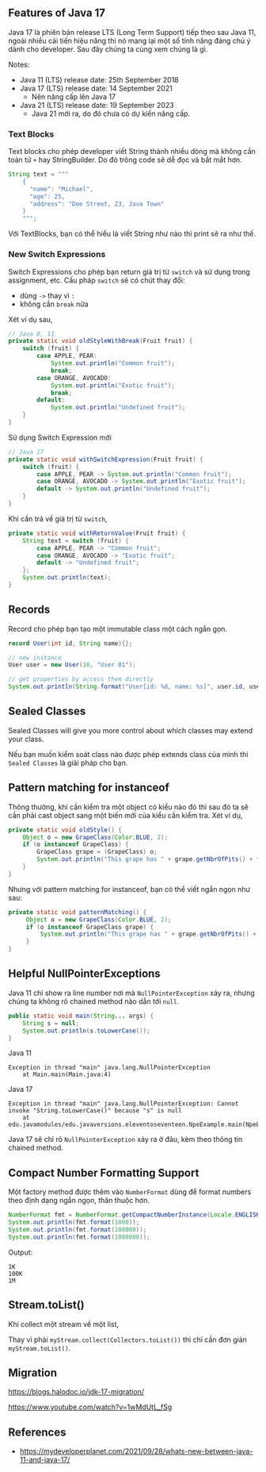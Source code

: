 ## Features of Java 17

Java 17 là phiên bản release LTS (Long Term Support) tiếp theo sau Java 11, ngoài nhiều cải tiến hiệu năng thì nó mang lại một số tính năng đáng chú ý dành cho developer. Sau đây chúng ta cùng xem chúng là gì.

Notes:
* Java 11 (LTS) release date: 25th September 2018
* Java 17 (LTS) release date: 14 September 2021
  * Nên nâng cấp lên Java 17
* Java 21 (LTS) release date: 19 September 2023
  * Java 21 mới ra, do đó chưa có dự kiến nâng cấp.

### Text Blocks

Text blocks cho phép developer viết String thành nhiều dòng mà không cần toán tử `+` hay StringBuilder. Do đó trông code sẽ dễ đọc và bắt mắt hơn.

```Java
String text = """
    {
      "name": "Michael",
      "age": 25,
      "address": "Doe Street, 23, Java Town"
    }
    """;
```

Với TextBlocks, bạn có thể hiểu là viết String như nào thì print sẽ ra như thế.

### New Switch Expressions

Switch Expressions cho phép bạn return giá trị từ `switch` và sử dụng trong assignment, etc. Cấu pháp `switch` sẽ có chút thay đổi:
* dùng `->` thay vì `:`
* không cần `break` nữa

Xét ví dụ sau,

```Java
// Java 8, 11
private static void oldStyleWithBreak(Fruit fruit) {
    switch (fruit) {
        case APPLE, PEAR:
            System.out.println("Common fruit");
            break;
        case ORANGE, AVOCADO:
            System.out.println("Exotic fruit");
            break;
        default:
            System.out.println("Undefined fruit");
    }
}
```

Sử dụng Switch Expression mới

```Java
// Java 17
private static void withSwitchExpression(Fruit fruit) {
    switch (fruit) {
        case APPLE, PEAR -> System.out.println("Common fruit");
        case ORANGE, AVOCADO -> System.out.println("Exotic fruit");
        default -> System.out.println("Undefined fruit");
    }
}
```

Khi cần trả về giá trị từ `switch`,

```Java
private static void withReturnValue(Fruit fruit) {
    String text = switch (fruit) {
        case APPLE, PEAR -> "Common fruit";
        case ORANGE, AVOCADO -> "Exotic fruit";
        default -> "Undefined fruit";
    };
    System.out.println(text);
}
```

## Records

Record cho phép bạn tạo một immutable class một cách ngắn gọn.

```Java
record User(int id, String name){};

// new instance
User user = new User(10, "User 01");

// get properties by access them directly
System.out.println(String.format("User[id: %d, name: %s]", user.id, user.name));
```

##  Sealed Classes

Sealed Classes will give you more control about which classes may extend your class.

Nếu bạn muốn kiểm soát class nào được phép extends class của mình thì `Sealed Classes` là giải pháp cho bạn.

## Pattern matching for instanceof

Thông thường, khi cần kiểm tra một object có kiểu nào đó thì sau đó ta sẽ cần phải cast object sang một biến mới của kiểu cần kiểm tra. Xét ví dụ,

```Java
private static void oldStyle() {
    Object o = new GrapeClass(Color.BLUE, 2);
    if (o instanceof GrapeClass) {
        GrapeClass grape = (GrapeClass) o;
        System.out.println("This grape has " + grape.getNbrOfPits() + " pits.");
    }
}
```

Nhưng với pattern matching for instanceof, bạn có thể viết ngắn ngọn như sau:

```Java
private static void patternMatching() {
     Object o = new GrapeClass(Color.BLUE, 2);
     if (o instanceof GrapeClass grape) {
         System.out.println("This grape has " + grape.getNbrOfPits() + " pits.");
     }
}
```

## Helpful NullPointerExceptions

Java 11 chỉ show ra line number nơi mà `NullPointerException` xảy ra, nhưng chúng ta không rõ chained method nào dẫn tới `null`. 

```Java
public static void main(String... args) {
    String s = null;
    System.out.println(s.toLowerCase());
}
```

Java 11

```
Exception in thread "main" java.lang.NullPointerException
	at Main.main(Main.java:4)
```

Java 17

```
Exception in thread "main" java.lang.NullPointerException: Cannot invoke "String.toLowerCase()" because "s" is null
	at edu.javamodules/edu.javaversions.eleventoseventeen.NpeExample.main(NpeExample.java:7)
```

Java 17 sẽ chỉ rõ `NullPointerException` xảy ra ở đâu, kèm theo thông tin chained method.

## Compact Number Formatting Support

Một factory method được thêm vào `NumberFormat` dùng để format numbers theo định dạng ngắn ngọn, thân thuộc hơn.

```Java
NumberFormat fmt = NumberFormat.getCompactNumberInstance(Locale.ENGLISH, NumberFormat.Style.SHORT);
System.out.println(fmt.format(1000));
System.out.println(fmt.format(100000));
System.out.println(fmt.format(1000000));
```

Output:

```
1K
100K
1M
```

## Stream.toList()

Khi collect một stream về một list,

Thay vì phải `myStream.collect(Collectors.toList())` thì chỉ cần đơn giản `myStream.toList()`.

## Migration

https://blogs.halodoc.io/jdk-17-migration/

https://www.youtube.com/watch?v=1wMdUtL_fSg

## References

* https://mydeveloperplanet.com/2021/09/28/whats-new-between-java-11-and-java-17/
